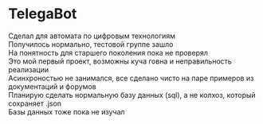 # TelegaBot
Сделал для автомата по цифровым технологиям <br>
Получилось нормально, тестовой группе зашло <br>
На понятность для старшего поколения пока не проверял <br>
Это мой первый проект, возможны куча говна и неправильность реализации <br>
Асинхроностью не занимался, все сделано чисто на паре примеров из документаций и форумов <br>
Планирую сделать нормальную базу данных (sql), а не колхоз, который сохраняет .json <br>
Базы данных тоже пока не изучал <br>
